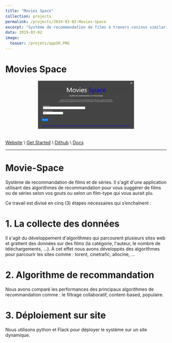 ```yaml
---
title: "Movies Space"
collection: projects
permalink: /projects/2019-03-02-Movies-Space
excerpt: "Système de recommandation de films à travers cosinus similarity"
data: 2019-03-02
image:
  teaser: /projets/appSR.PNG
---
```


# Movies Space


<div align="center">
<img src="https://raw.githubusercontent.com/armelsoubeiga/armelsoubeiga.github.io/master/dist/img/projects/appSR.PNG" style="height:150px; width:300px;" />
</div><br />

[Website](https://movie-space.herokuapp.com/) \ [Get Started](http://armelsoubeiga.pythonanywhere.com/post/9/) \ [Dithub](https://github.com/armelsoubeiga/Movie-Space) \ [Docs]() 

------

# Movie-Space
Système de recommandation de films et de séries. Il s'agit d'une application utilisant des algorithmes de recommandation pour vous suggérer de films ou de séries selon vos gouts ou selon un film-type qui vous aurait plu.

Ce travail est divisé en cinq (3) étapes nécessaires qui s’enchaînent :

# 1. La collecte des données
Il s'agit du développement d'algorithmes qui parcourent plusieurs sites web et grattent des données sur des films (la catégorie, l'auteur, le nombre de téléchargements, ...). À cet effet nous avons développés des algorithmes pour parcourir les sites comme : torent, cinetrafic, allocine, ...

# 2. Algorithme de recommandation
Nous avons comparé les performances des principaux algorithmes de recommandation comme : le filtrage collaboratif, content-based, populaire.

# 3. Déploiement sur site
Nous utilisons python et Flack pour déployer le système sur un site dynamique.

